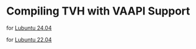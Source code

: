 # Compiling TVH with VAAPI Support

for [Lubuntu 24.04](for-lubuntu-24.04.md)

for [Lubuntu 22.04](for-lubuntu-22.04.md)
